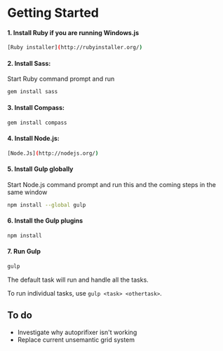 # Getting Started

#### 1. Install Ruby if you are running Windows.js

```sh
[Ruby installer](http://rubyinstaller.org/)
```

#### 2. Install Sass:

Start Ruby command prompt and run

```sh
gem install sass
```

#### 3. Install Compass:

```sh
gem install compass
```

#### 4. Install Node.js:

```sh
[Node.Js](http://nodejs.org/)
```

#### 5. Install Gulp globally

Start Node.js command prompt and run this and the coming steps in the same window

```sh
npm install --global gulp
```

#### 6. Install the Gulp plugins

```sh
npm install
```

#### 7. Run Gulp

```sh
gulp
```

The default task will run and handle all the tasks.

To run individual tasks, use `gulp <task> <othertask>`.


## To do

* Investigate why autoprifixer isn't working
* Replace current unsemantic grid system